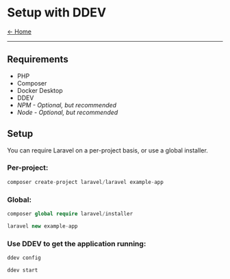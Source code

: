 # Setup with DDEV

[&larr; Home](../README.md)

***

## Requirements

- PHP
- Composer
- Docker Desktop
- DDEV
- *NPM - Optional, but recommended*
- *Node - Optional, but recommended*

## Setup

You can require Laravel on a per-project basis, or use a global installer.

### Per-project:

```php
composer create-project laravel/laravel example-app
```

### Global:

```php
composer global require laravel/installer
```

```php
laravel new example-app
```

### Use DDEV to get the application running:

```php
ddev config
```

```php
ddev start
```